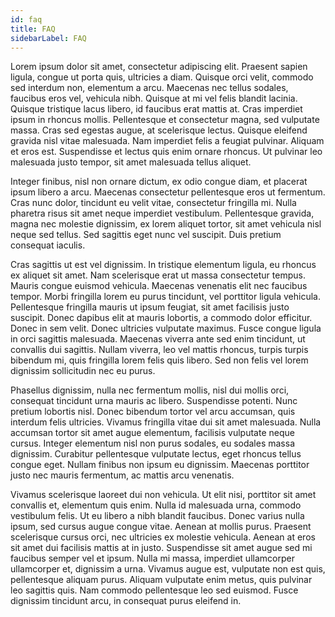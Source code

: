 ```yaml
---
id: faq
title: FAQ
sidebarLabel: FAQ
---
```


Lorem ipsum dolor sit amet, consectetur adipiscing elit. Praesent sapien ligula, congue ut porta quis, ultricies a diam. Quisque orci velit, commodo sed interdum non, elementum a arcu. Maecenas nec tellus sodales, faucibus eros vel, vehicula nibh. Quisque at mi vel felis blandit lacinia. Quisque tristique lacus libero, id faucibus erat mattis at. Cras imperdiet ipsum in rhoncus mollis. Pellentesque et consectetur magna, sed vulputate massa. Cras sed egestas augue, at scelerisque lectus. Quisque eleifend gravida nisl vitae malesuada. Nam imperdiet felis a feugiat pulvinar. Aliquam et eros est. Suspendisse et lectus quis enim ornare rhoncus. Ut pulvinar leo malesuada justo tempor, sit amet malesuada tellus aliquet.

Integer finibus, nisl non ornare dictum, ex odio congue diam, et placerat ipsum libero a arcu. Maecenas consectetur pellentesque eros ut fermentum. Cras nunc dolor, tincidunt eu velit vitae, consectetur fringilla mi. Nulla pharetra risus sit amet neque imperdiet vestibulum. Pellentesque gravida, magna nec molestie dignissim, ex lorem aliquet tortor, sit amet vehicula nisl neque sed tellus. Sed sagittis eget nunc vel suscipit. Duis pretium consequat iaculis.

Cras sagittis ut est vel dignissim. In tristique elementum ligula, eu rhoncus ex aliquet sit amet. Nam scelerisque erat ut massa consectetur tempus. Mauris congue euismod vehicula. Maecenas venenatis elit nec faucibus tempor. Morbi fringilla lorem eu purus tincidunt, vel porttitor ligula vehicula. Pellentesque fringilla mauris ut ipsum feugiat, sit amet facilisis justo suscipit. Donec dapibus elit at mauris lobortis, a commodo dolor efficitur. Donec in sem velit. Donec ultricies vulputate maximus. Fusce congue ligula in orci sagittis malesuada. Maecenas viverra ante sed enim tincidunt, ut convallis dui sagittis. Nullam viverra, leo vel mattis rhoncus, turpis turpis bibendum mi, quis fringilla lorem felis quis libero. Sed non felis vel lorem dignissim sollicitudin nec eu purus.

Phasellus dignissim, nulla nec fermentum mollis, nisl dui mollis orci, consequat tincidunt urna mauris ac libero. Suspendisse potenti. Nunc pretium lobortis nisl. Donec bibendum tortor vel arcu accumsan, quis interdum felis ultricies. Vivamus fringilla vitae dui sit amet malesuada. Nulla accumsan tortor sit amet augue elementum, facilisis vulputate neque cursus. Integer elementum nisl non purus sodales, eu sodales massa dignissim. Curabitur pellentesque vulputate lectus, eget rhoncus tellus congue eget. Nullam finibus non ipsum eu dignissim. Maecenas porttitor justo nec mauris fermentum, ac mattis arcu venenatis.

Vivamus scelerisque laoreet dui non vehicula. Ut elit nisi, porttitor sit amet convallis et, elementum quis enim. Nulla id malesuada urna, commodo vestibulum felis. Ut eu libero a nibh blandit faucibus. Donec varius nulla ipsum, sed cursus augue congue vitae. Aenean at mollis purus. Praesent scelerisque cursus orci, nec ultricies ex molestie vehicula. Aenean at eros sit amet dui facilisis mattis at in justo. Suspendisse sit amet augue sed mi faucibus semper vel et ipsum. Nulla mi massa, imperdiet ullamcorper ullamcorper et, dignissim a urna. Vivamus augue est, vulputate non est quis, pellentesque aliquam purus. Aliquam vulputate enim metus, quis pulvinar leo sagittis quis. Nam commodo pellentesque leo sed euismod. Fusce dignissim tincidunt arcu, in consequat purus eleifend in.
